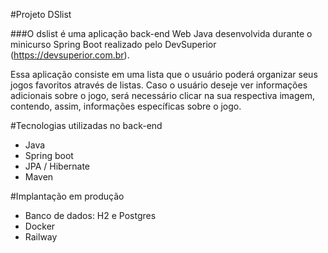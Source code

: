 #Projeto DSlist

###O dslist é uma aplicação back-end Web Java desenvolvida durante o minicurso Spring Boot realizado pelo DevSuperior
(https://devsuperior.com.br). 

Essa aplicação consiste em uma lista que o usuário poderá organizar seus jogos favoritos
através de listas. Caso o usuário deseje ver informações adicionais sobre o jogo, será necessário clicar na sua respectiva
imagem, contendo, assim, informações específicas sobre o jogo.

#Tecnologias utilizadas no back-end
- Java
- Spring boot
- JPA / Hibernate
- Maven

#Implantação em produção
- Banco de dados: H2 e Postgres
- Docker
- Railway
  

  
